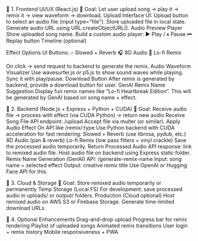 🔷 1. Frontend UI/UX (React.js)
🎯 Goal: Let user upload song → play it → remix it → view waveform → download.
Upload Interface
UI: Upload button to select an audio file (input type="file").
Store uploaded file in local state.
Generate audio URL using URL.createObjectURL().
Audio Preview Player
Show uploaded song name.
Build a custom audio player:
▶ Play / ⏸ Pause
⏮ Replay button
Timeline (optional)

Effect Options UI
Buttons:
🎶 Slowed + Reverb
🎧 8D Audio
🫧 Lo-fi Remix

On click → send request to backend to generate the remix.
Audio Waveform Visualizer
Use wavesurfer.js or p5.js to show sound waves while playing.
Sync it with play/pause.
Download Button
After remix is generated by backend, provide a download button for user.
GenAI Remix Name Suggestion
Display fun remix names like “Lo-fi Heartbreak Edition”.
This will be generated by GenAI based on song name + effect.

🔷 2. Backend (Node.js + Express + Python + CUDA)
🎯 Goal: Receive audio file → process with effect (via CUDA Python) → return new audio
Receive Song File
API endpoint: /upload
Accept file via multer (or similar).
Apply Audio Effect
On API like /remix/:type
Use Python backend with CUDA acceleration for fast rendering:
Slowed + Reverb (use librosa, pydub, etc.)
8D Audio (pan & reverb)
Lo-fi Remix (low pass filters + vinyl crackle)
Save the processed audio temporarily.
Return Processed Audio
API response: link to remixed audio file.
Host audio file on backend using Express static folder.
Remix Name Generation (GenAI)
API: /generate-remix-name
Input: song name + selected effect
Output: creative remix title
Use OpenAI or Hugging Face API for this.

🔷 3. Cloud & Storage
🎯 Goal: Store remixed audio temporarily or permanently
Temp Storage (Local FS)
For development: save processed audio in uploads/ or output/ folders.
Production (Cloud optional)
Host remixed audio on AWS S3 or Firebase Storage.
Generate time-limited download URLs.

🔷 4. Optional Enhancements
Drag-and-drop upload
Progress bar for remix rendering
Playlist of uploaded songs
Animated remix transitions
User login + remix history
Mobile responsiveness + PWA